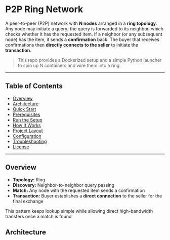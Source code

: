 # P2P Ring Network

A peer-to-peer (P2P) network with **N nodes** arranged in a **ring topology**. Any node may initiate a query; the query is forwarded to its neighbor, which checks whether it has the requested item. If a neighbor (or any subsequent node) has the item, it sends a **confirmation** back. The buyer that receives confirmations then **directly connects to the seller** to initiate the **transaction**.

> This repo provides a Dockerized setup and a simple Python launcher to spin up N containers and wire them into a ring.

---

## Table of Contents
- [Overview](#overview)
- [Architecture](#architecture)
- [Quick Start](#quick-start)
- [Prerequisites](#prerequisites)
- [Run the Setup](#run-the-setup)
- [How It Works](#how-it-works)
- [Project Layout](#project-layout)
- [Configuration](#configuration)
- [Troubleshooting](#troubleshooting)
- [License](#license)

---

## Overview
- **Topology:** Ring  
- **Discovery:** Neighbor-to-neighbor query passing  
- **Match:** Any node with the requested item sends a confirmation  
- **Transaction:** Buyer establishes a **direct connection** to the seller for the final exchange

This pattern keeps lookup simple while allowing direct high-bandwidth transfers once a match is found.

## Architecture

